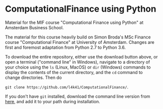 # ComputationalFinance using Python
Material for the MIF course "Computational Finance using Python" at Amsterdam Business School.

The material for this course heavily build on Simon Broda's MSc Finance course "Computational Finance" at University of Amsterdam. Changes are first and foremost adaptation from Python 2.7 to Python 3.6.

To download the entire repository, either use the download button above, or open a terminal ("command line" in Windows), navigate to a directory of your choice using the `ls` (Linux, MacOS) or `dir` (Windows) commands to display the contents of the current directory, and the `cd` command to change directories. Then do

`git clone https://github.com/l4k41/ComputationalFinance/`.

If you don't have `git` installed, download the command line version from [here](https://git-scm.com/download), and add it to your path during installation.
